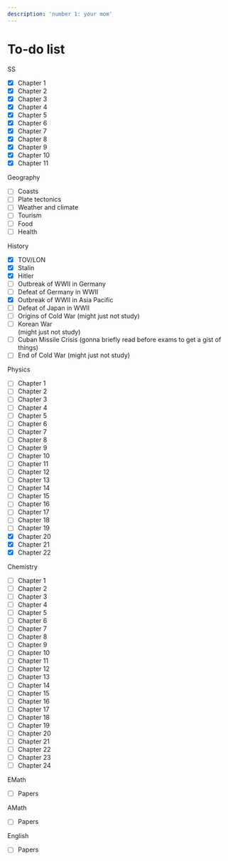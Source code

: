 ```yaml
---
description: 'number 1: your mom'
---
```


# To-do list

SS

* [x] Chapter 1
* [x] Chapter 2
* [x] Chapter 3
* [x] Chapter 4
* [x] Chapter 5
* [x] Chapter 6
* [x] Chapter 7
* [x] Chapter 8
* [x] Chapter 9
* [x] Chapter 10
* [x] Chapter 11

Geography

* [ ] Coasts
* [ ] Plate tectonics
* [ ] Weather and climate
* [ ] Tourism
* [ ] Food
* [ ] Health

History

* [x] TOV/LON
* [x] Stalin
* [x] Hitler
* [ ] Outbreak of WWII in Germany
* [ ] Defeat of Germany in WWII
* [x] Outbreak of WWII in Asia Pacific
* [ ] Defeat of Japan in WWII
* [ ] Origins of Cold War (might just not study)
* [ ] Korean War\
  (might just not study)
* [ ] Cuban Missile Crisis (gonna briefly read before exams to get a gist of things)
* [ ] End of Cold War (might just not study)

Physics

* [ ] Chapter 1
* [ ] Chapter 2
* [ ] Chapter 3
* [ ] Chapter 4
* [ ] Chapter 5
* [ ] Chapter 6
* [ ] Chapter 7
* [ ] Chapter 8
* [ ] Chapter 9
* [ ] Chapter 10
* [ ] Chapter 11
* [ ] Chapter 12
* [ ] Chapter 13
* [ ] Chapter 14
* [ ] Chapter 15
* [ ] Chapter 16
* [ ] Chapter 17
* [ ] Chapter 18
* [ ] Chapter 19
* [x] Chapter 20
* [x] Chapter 21
* [x] Chapter 22

Chemistry

* [ ] Chapter 1
* [ ] Chapter 2
* [ ] Chapter 3
* [ ] Chapter 4
* [ ] Chapter 5
* [ ] Chapter 6
* [ ] Chapter 7
* [ ] Chapter 8
* [ ] Chapter 9
* [ ] Chapter 10
* [ ] Chapter 11
* [ ] Chapter 12
* [ ] Chapter 13
* [ ] Chapter 14
* [ ] Chapter 15
* [ ] Chapter 16
* [ ] Chapter 17
* [ ] Chapter 18
* [ ] Chapter 19
* [ ] Chapter 20
* [ ] Chapter 21
* [ ] Chapter 22
* [ ] Chapter 23
* [ ] Chapter 24

EMath

* [ ] Papers

AMath

* [ ] Papers

English

* [ ] Papers



